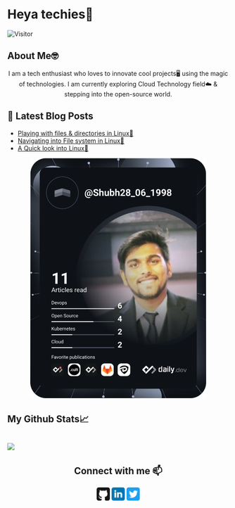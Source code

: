 <h1>Heya techies👋</h1>
<p align = 'center'> 
 <a href = https://www.linkedin.com/in/https://www.linkedin.com/in/shubham-chaudhari-57286a175/ target='blank'<img src=https://github.com/edent/SuperTinyIcons/blob/master/images/svg/linkedin.svg height='20' weight='20'></a></p>

![Visitor](https://visitor-badge.laobi.icu/badge?page_id=Shubh28698.Shubh28698)
<h2>About Me🤓</h2>
<p align='center'>
I am a tech enthusiast who loves to innovate cool projects🖥️ using the magic of technologies.
I am currently exploring Cloud Technology field☁️ & stepping into the open-source world.
 
## 📩 Latest Blog Posts 
<!-- BLOG-POST-LIST:START -->
- [Playing with files &amp; directories in Linux🐧](https://shubh28698.hashnode.dev/playing-with-files-and-directories-in-linux)
- [Navigating into File system in Linux🐧](https://shubh28698.hashnode.dev/navigating-into-file-system-in-linux)
- [A Quick look into Linux🐧](https://shubh28698.hashnode.dev/a-quick-look-into-linux)
<!-- BLOG-POST-LIST:END -->


<p align = 'center'><a href="https://app.daily.dev/Shubh28_06_1998"><img src="https://github.com/Shubh28698/Shubh28698/blob/master/devcard.svg" width="400" alt="Shubham Chaudhari's Dev Card"/></a>
 
 <h2>My Github Stats📈</h2>
<br><img 
   src="https://github-readme-stats.vercel.app/api?username=Shubh28698&show_icons=true&theme=tokyonight" 
/></br>

</p><h2 align='center'>Connect with me  📫 </h2>
<p align = 'center'> 
 <a href = https://github.com/Shubh28698 target='blank'> <img src=https://github.com/edent/SuperTinyIcons/blob/master/images/svg/github.svg height='30' weight='30'/></a>
<a href = https://www.linkedin.com/in/https://www.linkedin.com/in/shubham-chaudhari-57286a175/ target='blank'> <img src=https://github.com/edent/SuperTinyIcons/blob/master/images/svg/linkedin.svg height='30' weight='30'/></a> 
<a href = https://twitter.com/@Shubham28698 target='blank'> <img src=https://github.com/edent/SuperTinyIcons/blob/master/images/svg/twitter.svg height='30' weight='30'/></a>
